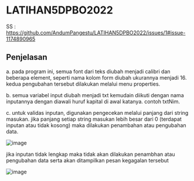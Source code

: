 # LATIHAN5DPBO2022


SS : https://github.com/AndumPangestu/LATIHAN5DPBO2022/issues/1#issue-1174890965


## Penjelasan

a. pada program ini, semua font dari teks diubah menjadi calibri dan beberapa element, seperti nama kolom form diubah ukurannya menjadi 16. kedua pengubahan tersebut dilakukan melalui menu properties.

b. semua variabel input diubah menjadi txt kemudain diikuti dengan nama inputannya dengan diawali huruf kapital di awal katanya. contoh txtNim.

c. untuk validas inputan, digunakan pengecekan melalui panjang dari string masukan. jika panjang setiap string masukan lebih besar dari 0 (terdapat inputan atau tidak kosong) maka dilakukan penambahan atau pengubahan data.

![image](https://user-images.githubusercontent.com/91056905/159208302-e521975c-79fa-4767-87f1-fa4fc87a769e.png)

jika inputan tidak lengkap maka tidak akan dilakukan penambhan atau pengubahan data serta akan ditampilkan pesan kegagalan tersebut

![image](https://user-images.githubusercontent.com/91056905/159208385-b789fc09-83de-4cc5-a005-b5432fffb8f2.png)



